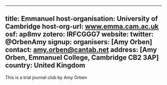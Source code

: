 
---
title: Emmanuel
host-organisation: University of Cambridge
host-org-url: www.emma.cam.ac.uk
osf: ap8mv
zotero: IRFCGGG7
website: 
twitter: @OrbenAmy
signup: 
organisers: [Amy Orben]
contact: amy.orben@cantab.net
address: [Amy Orben, Emmanuel College, Cambridge CB2 3AP]
country: United Kingdom
---

This is a trial journal club by Amy Orben
